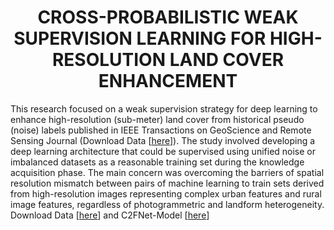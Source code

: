 #  <h1 align="center"> <b>CROSS-PROBABILISTIC WEAK SUPERVISION LEARNING FOR HIGH-RESOLUTION LAND COVER ENHANCEMENT </b><br> </h1>
This research focused on a weak supervision strategy for deep learning to enhance high-resolution (sub-meter) land cover from historical pseudo (noise) labels published in IEEE Transactions on GeoScience and Remote Sensing Journal (Download Data [[here](https://ieeexplore.ieee.org/abstract/document/11124258)]). The study involved developing a deep learning architecture that could be supervised using unified noise or imbalanced datasets as a reasonable training set during the knowledge acquisition phase. The main concern was overcoming the barriers of spatial resolution mismatch between pairs of machine learning to train sets derived from high-resolution images representing complex urban features and rural image features, regardless of photogrammetric and landform heterogeneity. Download Data [[here](https://drive.google.com/file/d/1X_Fz7LQIeix3rV3K29FBfKiU1WMdROe-/view?usp=drive_link)] and C2FNet-Model [[here](https://drive.google.com/file/d/1X_Fz7LQIeix3rV3K29FBfKiU1WMdROe-/view?usp=drive_link)]
